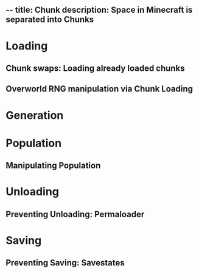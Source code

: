 --
title: Chunk
description: Space in Minecraft is separated into Chunks
--

# Loading

## Chunk swaps: Loading already loaded chunks
## Overworld RNG manipulation via Chunk Loading

# Generation

# Population
## Manipulating Population

# Unloading

## Preventing Unloading: Permaloader

# Saving
## Preventing Saving: Savestates
